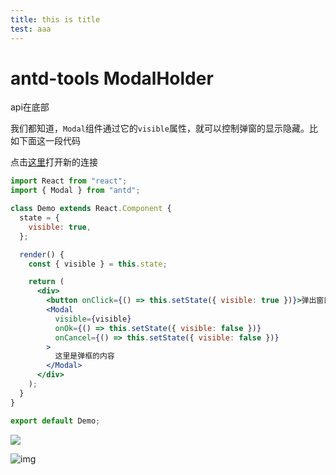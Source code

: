 ```yaml
---
title: this is title
test: aaa
---
```



# antd-tools ModalHolder

api在底部 

我们都知道，`Modal`组件通过它的`visible`属性，就可以控制弹窗的显示隐藏。比如下面这一段代码

点击[这里](http://www.baidu.com/)打开新的连接

```jsx
import React from "react";
import { Modal } from "antd";

class Demo extends React.Component {
  state = {
    visible: true,
  };

  render() {
    const { visible } = this.state;

    return (
      <div>
        <button onClick={() => this.setState({ visible: true })}>弹出窗口</button>
        <Modal
          visible={visible}
          onOk={() => this.setState({ visible: false })}
          onCancel={() => this.setState({ visible: false })}
        >
          这里是弹框的内容
        </Modal>
      </div>
    );
  }
}

export default Demo;
```

<img src="./hahaha" />

![img](./a.png)